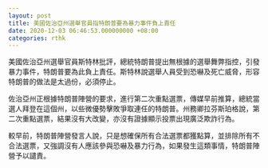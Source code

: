 ```yaml
---
layout: post
title: 美國佐治亞州選舉官員指特朗普要為暴力事件負上責任
date: 2020-12-03 06:46:53.000000000 +08:00
categories: rthk
---
```


美國佐治亞州選舉官員斯特林批評，總統特朗普提出無根據的選舉舞弊指控，引發暴力事件，特朗普要為此負上責任。斯特林說選舉人員受到恐嚇及死亡威脅，形容特朗普的做法是太過份，必須停止。

佐治亞州正根據特朗普陣營的要求，進行第二次重點選票，傳媒早前推算，總統當選人拜登在這個州，以些微優勢擊敗爭取連任的特朗普。州務卿拉芬斯珀格說，第二次重點選票，結果沒有大改變，亦沒有證據顯示投票出現廣泛欺詐行為。

較早前，特朗普陣營發言人說，只是想確保所有合法選票都獲點算，並排除所有不合法選票，又強調沒有人應該參與恐嚇及暴力行為，如果發生這類事情，特朗普陣營予以譴責。
